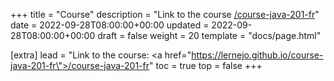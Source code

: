 +++
title = "Course"
description = "Link to the course [/course-java-201-fr](https://lernejo.github.io/course-java-201-fr/)"
date = 2022-09-28T08:00:00+00:00
updated = 2022-09-28T08:00:00+00:00
draft = false
weight = 20
template = "docs/page.html"

[extra]
lead = "Link to the course: <a href=\"https://lernejo.github.io/course-java-201-fr\">/course-java-201-fr</a>"
toc = true
top = false
+++


